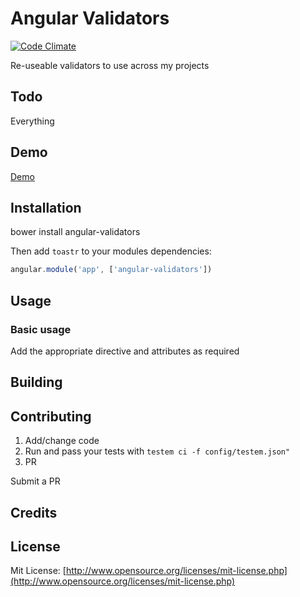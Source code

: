 # Angular Validators

[![Code Climate](https://codeclimate.com/github/intellix/angular-validators.png)](https://codeclimate.com/github/intellix/angular-validators)

Re-useable validators to use across my projects

## Todo

Everything

## Demo

[Demo](http://intellix.github.io/angular-validators/)

## Installation

bower install angular-validators

Then add `toastr` to your modules dependencies:

```javascript
angular.module('app', ['angular-validators'])
```

## Usage

### Basic usage

Add the appropriate directive and attributes as required

## Building

## Contributing

1) Add/change code
2) Run and pass your tests with `testem ci -f config/testem.json"`
3) PR

Submit a PR

## Credits

## License

Mit License: [http://www.opensource.org/licenses/mit-license.php](http://www.opensource.org/licenses/mit-license.php)
